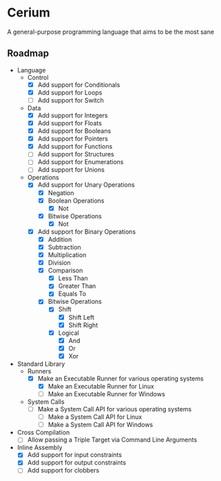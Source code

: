 # Cerium

A general-purpose programming language that aims to be the most sane

## Roadmap

- Language
    - Control
        - [x] Add support for Conditionals
        - [x] Add support for Loops
        - [ ] Add support for Switch

    - Data
        - [x] Add support for Integers
        - [x] Add support for Floats
        - [x] Add support for Booleans
        - [x] Add support for Pointers
        - [x] Add support for Functions
        - [ ] Add support for Structures
        - [ ] Add support for Enumerations 
        - [ ] Add support for Unions 

    - Operations
        - [x] Add support for Unary Operations
            - [x] Negation
            - [x] Boolean Operations
                - [x] Not
            - [x] Bitwise Operations
                - [x] Not
        - [x] Add support for Binary Operations
            - [x] Addition
            - [x] Subtraction
            - [x] Multiplication
            - [x] Division
            - [x] Comparison
                - [x] Less Than
                - [x] Greater Than
                - [x] Equals To
            - [x] Bitwise Operations
                - [x] Shift
                    - [x] Shift Left
                    - [x] Shift Right
                - [x] Logical
                    - [x] And
                    - [x] Or
                    - [x] Xor

- Standard Library
    - Runners
        - [x] Make an Executable Runner for various operating systems
            - [x] Make an Executable Runner for Linux
            - [ ] Make an Executable Runner for Windows
    - System Calls
        - [ ] Make a System Call API for various operating systems
            - [ ] Make a System Call API for Linux
            - [ ] Make a System Call API for Windows

- Cross Compilation
    - [ ] Allow passing a Triple Target via Command Line Arguments

- Inline Assembly
    - [x] Add support for input constraints
    - [x] Add support for output constraints
    - [ ] Add support for clobbers
